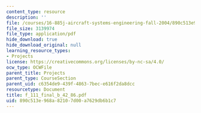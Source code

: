 ```yaml
---
content_type: resource
description: ''
file: /courses/16-885j-aircraft-systems-engineering-fall-2004/890c513e968a82107d00a7629db6b1c7_f_111_final_b_42_86.pdf
file_size: 3139974
file_type: application/pdf
hide_download: true
hide_download_original: null
learning_resource_types:
- Projects
license: https://creativecommons.org/licenses/by-nc-sa/4.0/
ocw_type: OCWFile
parent_title: Projects
parent_type: CourseSection
parent_uid: c6354de9-439f-4863-7bec-e616f2da8dcc
resourcetype: Document
title: f_111_final_b_42_86.pdf
uid: 890c513e-968a-8210-7d00-a7629db6b1c7
---
```


